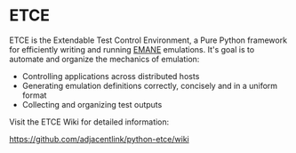 ETCE
==

ETCE is the Extendable Test Control Environment, a Pure Python
framework for efficiently writing and running
[EMANE](https://github.com/adjacentlink/emane) emulations. It's goal
is to automate and organize the mechanics of emulation:

* Controlling applications across distributed hosts
* Generating emulation definitions correctly, concisely and in a uniform format
* Collecting and organizing test outputs


Visit the ETCE Wiki for detailed information:

 https://github.com/adjacentlink/python-etce/wiki

